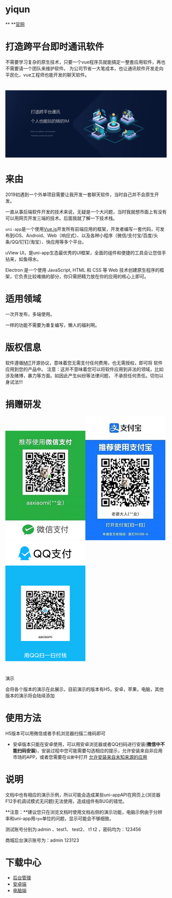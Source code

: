 # yiqun

** **[官网](http://bzghost.com)

# 打造跨平台即时通讯软件

不需要学习复杂的原生技术，只要一个vue程序员就能搞定一整套应用软件，再也不需要请一个团队来维护软件。
为公司节省一大笔成本，也让通讯软件开发走向平民化，vue工程师也能开发的聊天软件。

# ![](/assets/home.jpg)

# 来由

2019初遇到一个外单项目需要让我开发一套聊天软件，当时自己并不会原生开发。

一直从事后端软件开发的技术来说，无疑是一个大问题，当时我就想市面上有没有可以用网页开发三端的技术。后面我就了解一下技术栈。

`uni-app`是一个使用[Vue.js](https://vuejs.org/)开发所有前端应用的框架，开发者编写一套代码，可发布到iOS、Android、Web（响应式）、以及各种小程序（微信/支付宝/百度/头条/QQ/钉钉/淘宝）、快应用等多个平台。

uView UI，是uni-app生态最优秀的UI框架，全面的组件和便捷的工具会让您信手拈来，如鱼得水。

Electron 是一个使用 JavaScript, HTML 和 CSS 等 Web 技术创建原生程序的框架，它负责比较难搞的部分，你只需把精力放在你的应用的核心上即可。

# 适用领域

一次开发布，多端使用。

一样的功能不需要为重复编写，懒人的福利啊。

# 版权信息

软件遵循[MIT](https://baike.baidu.com/item/MIT/10772952)开源协议，意味着您无需支付任何费用，也无需授权，即可将 软件应用到您的产品中。
注意：这并不意味着您可以将软件应用到非法的领域，比如涉及赌博，暴力等方面。如因此产生纠纷等法律问题， 不承担任何责任。切勿以身试法!!!

# 捐赠研发

![](/assets/微信图片_20210530130450.jpg)![](/assets/微信图片_20210530130459.jpg)![](/assets/微信图片_20210629151220.png)

#
演示

会将各个版本的演示在此展示，目前演示的版本有H5，安卓，苹果，电脑，其他版本的演示将会陆续添加

# 使用方法 

H5版本可以用微信或者手机浏览器扫描二维码即可

* 安卓版本只能在安卓使用，可以用安卓浏览器或者QQ扫码进行安装\(**微信中不能扫码安装**\)，安装过程中您可能需要勾选相应的提示，允许安装来自非应用市场的APP，或者您需要在`设置`中打开 [允许安装来自未知来源的应用](https://www.pc841.com/shoujijiqiao/45848.html)

# 说明 

文档中也有相应的演示示例，所以可能会造成某些uni-appAPI在网页上\(浏览器F12手机调试模式无问题\)无法使用，造成组件有BUG的错觉。

**注意：**建议您只在浏览文档时使用文档右侧的演示功能，电脑示例由于分辨率和uni-app用`rpx`单位的问题，显示可能会不够细致。

测试账号分别为:admin 、test1、 test2、 t1 t2 ，密码均为：123456

商城后台演示账号为：admin 123123

# 下载中心 

* [后台管理](http://42.193.146.14:8081/index.html)
* [安卓端](http://42.193.146.14:8081/__UNI__F0BC691__20210929234559.apk)
* [电脑端](http://42.193.146.14:8081/1)



